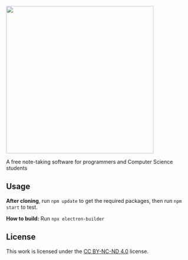 <img  src="https://codexnotes.com/logo.png"  width="400" />

A free note-taking software for programmers and Computer Science students

## Usage

**After cloning**, run  ``npm update`` to get the required packages, then run ``npm start`` to test.

**How to build:** Run ``npx electron-builder``

## License

This work is licensed under the [CC BY-NC-ND 4.0](https://creativecommons.org/licenses/by-nc-nd/4.0) license.
